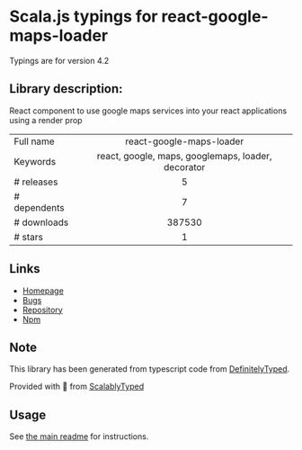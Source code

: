 
# Scala.js typings for react-google-maps-loader

Typings are for version 4.2

## Library description:
React component to use google maps services into your react applications using a render prop

|                    |                 |
| ------------------ | :-------------: |
| Full name          | react-google-maps-loader |
| Keywords           | react, google, maps, googlemaps, loader, decorator |
| # releases         | 5 |
| # dependents       | 7 |
| # downloads        | 387530 |
| # stars            | 1 |

## Links
- [Homepage](https://github.com/cedricdelpoux/react-google-maps-loader#readme)
- [Bugs](https://github.com/cedricdelpoux/react-google-maps-loader/issues)
- [Repository](https://github.com/cedricdelpoux/react-google-maps-loader)
- [Npm](https://www.npmjs.com/package/react-google-maps-loader)
    


## Note
This library has been generated from typescript code from [DefinitelyTyped](https://definitelytyped.org).

Provided with :purple_heart: from [ScalablyTyped](https://github.com/oyvindberg/ScalablyTyped)

## Usage
See [the main readme](../../readme.md) for instructions.


